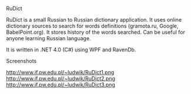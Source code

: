 RuDict

RuDict is a small Russian to Russian dictionary application.
It uses online dictionary sources to search for words definitions (gramota.ru, Google, BabelPoint.org).
It stores history of the words searched. Can be useful for anyone learning Russian language.

It is written in .NET 4.0 (C#) using WPF and RavenDb.

Screenshots

http://www.if.pw.edu.pl/~ludwik/RuDict1.png
http://www.if.pw.edu.pl/~ludwik/RuDict2.png
http://www.if.pw.edu.pl/~ludwik/RuDict3.png
